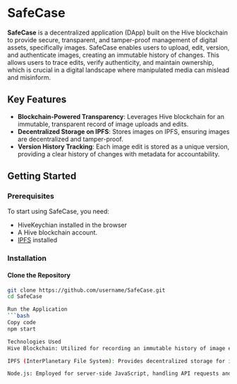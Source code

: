 # SafeCase

**SafeCase** is a decentralized application (DApp) built on the Hive blockchain to provide secure, transparent, and tamper-proof management of digital assets, specifically images. SafeCase enables users to upload, edit, version, and authenticate images, creating an immutable history of changes. This allows users to trace edits, verify authenticity, and maintain ownership, which is crucial in a digital landscape where manipulated media can mislead and misinform.

## Key Features

- **Blockchain-Powered Transparency**: Leverages Hive blockchain for an immutable, transparent record of image uploads and edits.
- **Decentralized Storage on IPFS**: Stores images on IPFS, ensuring images are decentralized and tamper-proof.
- **Version History Tracking**: Each image edit is stored as a unique version, providing a clear history of changes with metadata for accountability.
  
## Getting Started

### Prerequisites

To start using SafeCase, you need:

- HiveKeychian installed in the browser
- A Hive blockchain account.
- [IPFS](https://ipfs.io/) installed 
### Installation

#### Clone the Repository

```bash
git clone https://github.com/username/SafeCase.git
cd SafeCase

Run the Application
```bash
Copy code
npm start

Technologies Used
Hive Blockchain: Utilized for recording an immutable history of image edits and uploads, ensuring transparency and integrity of the media provenance.

IPFS (InterPlanetary File System): Provides decentralized storage for images, guaranteeing secure, tamper-proof media files that are resistant to censorship.

Node.js: Employed for server-side JavaScript, handling API requests and managing backend operations efficiently.
